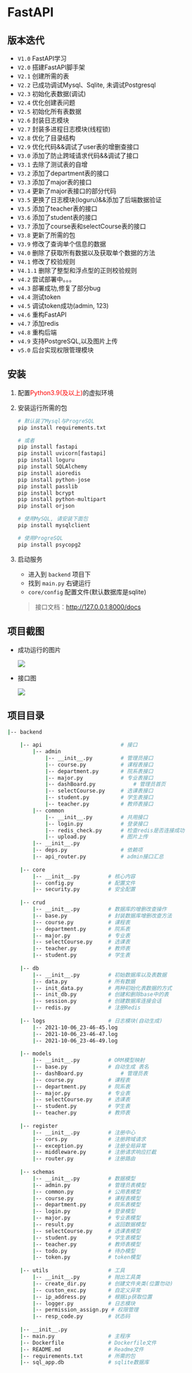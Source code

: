 # FastAPI

## 版本迭代

+ `V1.0` FastAPI学习
+ `V2.0` 搭建FastAPI脚手架
+ `V2.1` 创建所需的表
+ `V2.2` 已成功调试Mysql、Sqlite, 未调试Postgresql
+ `V2.3` 初始化表数据(调试)
+ `V2.4` 优化创建表问题
+ `V2.5` 初始化所有表数据
+ `V2.6` 封装日志模块
+ `V2.7` 封装多进程日志模块(线程锁)
+ `V2.8` 优化了目录结构
+ `V2.9` 优化代码&&调试了user表的增删查接口
+ `V3.0` 添加了防止跨域请求代码&&调试了接口
+ `V3.1` 去除了测试表的自增
+ `V3.2` 添加了department表的接口
+ `V3.3` 添加了major表的接口
+ `V3.4` 更新了major表接口的部分代码
+ `V3.5` 更换了日志模块(loguru)&&添加了后端数据验证
+ `V3.5` 添加了teacher表的接口
+ `V3.6` 添加了student表的接口
+ `V3.7` 添加了course表和selectCourse表的接口
+ `V3.8` 更新了所需的包
+ `V3.9` 修改了查询单个信息的数据
+ `V4.0` 删除了获取所有数据以及获取单个数据的方法
+ `V4.1` 修改了校验规则
+ `V4.1.1` 删除了整型和浮点型的正则校验规则
+ `v4.2` 尝试部署中。。。
+ `v4.3` 部署成功,修复了部分bug
+ `v4.4` 测试token
+ `v4.5` 调试token成功(admin, 123)
+ `v4.6` 重构FastAPI
+ `v4.7` 添加redis
+ `v4.8` 重构后端 
+ `v4.9` 支持PostgreSQL,以及图片上传 
+ `v5.0` 后台实现权限管理模块

## 安装

1. 配置<font color="red">Python3.9(及以上)</font>的虚拟环境

2. 安装运行所需的包

   ```python
   # 默认装了Mysql与ProgreSQL
   pip install requirements.txt
   
   # 或者
   pip install fastapi
   pip install uvicorn[fastapi]
   pip install loguru
   pip install SQLAlchemy
   pip install aioredis
   pip install python-jose
   pip install passlib
   pip install bcrypt
   pip install python-multipart
   pip install orjson
   
   # 使用MySQL, 请安装下面包
   pip install mysqlclient
   
   # 使用ProgreSQL
   pip install psycopg2
   ```


3. 启动服务

    + 进入到 `backend` 项目下
    + 找到 `main.py` 右键运行
    + `core/config` 配置文件(默认数据库是sqlite)

   > 接口文档：http://127.0.0.1:8000/docs

## 项目截图

+ 成功运行的图片

  ![](https://gitee.com/zxiaosi/image/raw/master/Project/Vue+FastAPI/image-20211021164103094.png)

+ 接口图

  ![](https://gitee.com/zxiaosi/image/raw/master/Project/Vue+FastAPI/backend-%E6%8E%A5%E5%8F%A3.png)

## 项目目录

```sh
|-- backend

    |-- api					        # 接口
        |-- admin
            |-- __init__.py       	# 管理员接口       	             	                  
            |-- course.py	        # 课程表接口
            |-- department.py	    # 院系表接口
            |-- major.py	        # 专业表接口
            |-- dashBoard.py	        # 管理员首页    
            |-- selectCourse.py	    # 选课表接口
            |-- student.py	        # 学生表接口
            |-- teacher.py	        # 教师表接口   
        |-- common                  
            |-- __init__.py       	# 共用接口 
            |-- login.py	        # 登录接口
            |-- redis_check.py	    # 检查redis是否连接成功
            |-- upload.py	        # 图片上传
        |-- __init__.py	         
        |-- deps.py	                # 依赖项
        |-- api_router.py	       	# admin接口汇总    
                         
	|-- core					
		|-- __init__.py			# 核心内容   
		|-- config.py			# 配置文件
		|-- security.py		    # 安全配置
		
	|-- crud
		|-- __init__.py			# 数据库的增删改查操作
		|-- base.py     		# 封装数据库增删改查方法
		|-- course.py	        # 课程表
		|-- department.py	    # 院系表
		|-- major.py		    # 专业表
		|-- selectCourse.py     # 选课表
		|-- teacher.py		    # 教师表
		|-- student.py		    # 学生表
		
 	|-- db					
 		|-- __init__.py			# 初始数据库以及表数据
		|-- data.py		        # 所有数据
    	|-- init_data.py		# 两种初始化表数据的方式
		|-- init_db.py			# 创建和删除base中的表
		|-- session.py			# 创建数据库连接会话
    	|-- redis.py		    # 注册Redis
    	
    |-- logs                    # 日志模块(自动生成)
        |-- 2021-10-06_23-46-45.log			    
        |-- 2021-10-06_23-46-47.log			    
        |-- 2021-10-06_23-46-49.log		
        	    
	|-- models                  
		|-- __init__.py			# ORM模型映射
		|-- base.py		        # 自动生成 表名
		|-- dashBoard.py			# 管理员表
		|-- course.py			# 课程表
		|-- department.py		# 院系表
		|-- major.py			# 专业表
		|-- selectCourse.py		# 选课表
		|-- student.py			# 学生表
		|-- teacher.py			# 教师表
		
	|-- register               
	    |-- __init__.py			# 注册中心
	    |-- cors.py			    # 注册跨域请求
	    |-- exception.py		# 注册全局异常
	    |-- middleware.py		# 注册请求响应拦截
	    |-- router.py		    # 注册路由
	    
	|-- schemas 
		|-- __init__.py			# 数据模型
		|-- admin.py			# 管理员表模型
		|-- common.py			# 公用表模型
		|-- course.py			# 课程表模型
		|-- department.py		# 院系表模型
		|-- login.py		    # 登录模型
		|-- major.py			# 专业表模型
		|-- result.py			# 返回数据模型
		|-- selectCourse.py		# 选课表模型
		|-- student.py			# 学生表模型
		|-- teacher.py			# 教师表模型
		|-- todo.py			    # 待办模型
		|-- token.py			# token模型
		
	|-- utils                   # 工具
	    |-- __init__.py		    # 抛出工具类
	    |-- create_dir.py		# 创建文件夹类(位置勿动)
	    |-- custon_exc.py		# 自定义异常
	    |-- ip_address.py		# 根据ip获取位置
	    |-- logger.py		    # 日志模块
	    |-- permission_assign.py # 权限管理
	    |-- resp_code.py	    # 状态码
	
	|-- __init__.py
	|-- main.py					# 主程序
	|-- Dockerfile              # Dockerfile文件
	|-- README.md               # Readme文件
	|-- requirements.txt		# 所需的包
	|-- sql_app.db              # sqlite数据库
```

